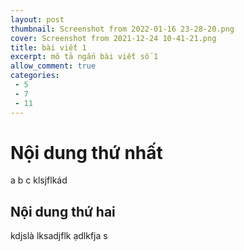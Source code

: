 ```yaml
---
layout: post
thumbnail: Screenshot from 2022-01-16 23-28-20.png
cover: Screenshot from 2021-12-24 10-41-21.png
title: bài viết 1
excerpt: mô tả ngắn bài viết số 1
allow_comment: true
categories: 
 - 5
 - 7
 - 11
---
```

# Nội dung thứ nhất
a b  c klsjflkád
## Nội dung thứ hai
kdjslà lksadjflk ạdlkfja s